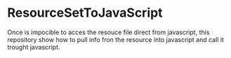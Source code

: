 # ResourceSetToJavaScript

Once is impocible to acces the resouce file direct from javascript, this repository show how to pull info fron the resource into javascript and call it trought javascript.
